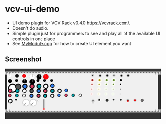 # vcv-ui-demo

* UI demo plugin for VCV Rack v0.4.0 https://vcvrack.com/.
* Doesn't do audio.
* Simple plugin just for programmers to see and play all of the available UI controls in one place
* See [MyModule.cpp](src/MyModule.cpp#L103) for how to create UI element you want

## Screenshot
![Screenshot](screenshot.png)



